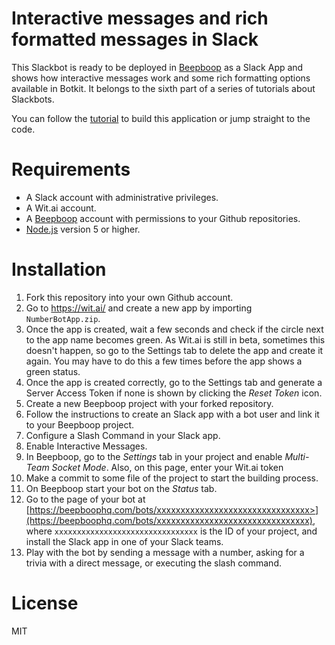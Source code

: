 # Interactive messages and rich formatted messages in Slack

This Slackbot is ready to be deployed in [Beepboop](https://beepboophq.com) as a Slack App and shows how interactive messages work and some rich formatting options available in Botkit. It belongs to the sixth part of a series of tutorials about Slackbots.

You can follow the [tutorial](https://www.sitepoint.com/premium/courses/slack-bots-2936/lesson/1/step/6) to build this application or jump straight to the code.

# Requirements
- A Slack account with administrative privileges.
- A Wit.ai account.
- A [Beepboop](https://beepboophq.com) account with permissions to your Github repositories.
- [Node.js](https://nodejs.org/en/download/) version 5 or higher.

# Installation
1. Fork this repository into your own Github account.
2. Go to https://wit.ai/ and create a new app by importing `NumberBotApp.zip`.
3. Once the app is created, wait a few seconds and check if the circle next to the app name becomes green. As Wit.ai is still in beta, sometimes this doesn't happen, so go to the Settings tab to delete the app and create it again. You may have to do this a few times before the app shows a green status.
4. Once the app is created correctly, go to the Settings tab and generate a Server Access Token if none is shown by clicking the *Reset Token* icon.
5. Create a new Beepboop project with your forked repository.
6. Follow the instructions to create an Slack app with a bot user and link it to your Beepboop project.
7. Configure a Slash Command in your Slack app.
8. Enable Interactive Messages.
9. In Beepboop, go to the *Settings* tab in your project and enable *Multi-Team Socket Mode*. Also, on this page, enter your Wit.ai token
10. Make a commit to some file of the project to start the building process.
11. On Beepboop start your bot on the *Status* tab.
12. Go to the page of your bot at [https://beepboophq.com/bots/xxxxxxxxxxxxxxxxxxxxxxxxxxxxxxxx>](https://beepboophq.com/bots/xxxxxxxxxxxxxxxxxxxxxxxxxxxxxxxx), where `xxxxxxxxxxxxxxxxxxxxxxxxxxxxxxxx` is the ID of your project, and install the Slack app in one of your Slack teams. 
13. Play with the bot by sending a message with a number, asking for a trivia with a direct message, or executing the slash command.

# License
MIT